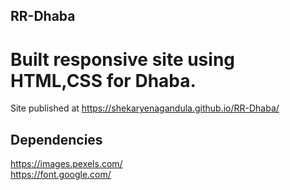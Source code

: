 ## RR-Dhaba


# Built responsive site using HTML,CSS for Dhaba.
Site published at https://shekaryenagandula.github.io/RR-Dhaba/

## Dependencies
https://images.pexels.com/  
https://font.google.com/
